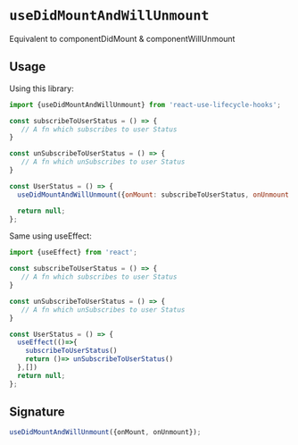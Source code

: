 # `useDidMountAndWillUnmount`

Equivalent to componentDidMount & componentWillUnmount

## Usage

Using this library:
```jsx
import {useDidMountAndWillUnmount} from 'react-use-lifecycle-hooks';

const subscribeToUserStatus = () => {
   // A fn which subscribes to user Status 
}

const unSubscribeToUserStatus = () => {
   // A fn which unSubscribes to user Status 
}

const UserStatus = () => {
  useDidMountAndWillUnmount({onMount: subscribeToUserStatus, onUnmount:unSubscribeToUserStatus})

  return null;
};
```

Same using useEffect:
```jsx
import {useEffect} from 'react';

const subscribeToUserStatus = () => {
   // A fn which subscribes to user Status 
}

const unSubscribeToUserStatus = () => {
   // A fn which unSubscribes to user Status 
}

const UserStatus = () => {
  useEffect(()=>{
    subscribeToUserStatus()
    return ()=> unSubscribeToUserStatus()
  },[])
  return null;
};
```

## Signature

```jsx
useDidMountAndWillUnmount({onMount, onUnmount});
```